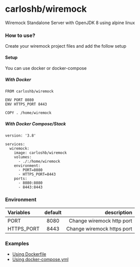 # carloshb/wiremock
Wiremock Standalone Server with OpenJDK 8 using alpine linux

### How to use?
Create your wiremock project files and add the follow setup

#### Setup
You can use docker or docker-compose

##### With Docker
```
FROM carloshb/wiremock

ENV PORT 8080
ENV HTTPS_PORT 8443

COPY . /home/wiremock
```

##### With Docker Compose/Stack

```
version: '3.8'

services:
  wiremock:
    image: carloshb/wiremock
    volumes:
      - ./:/home/wiremock
    environment:
      - PORT=8080
      - HTTPS_PORT=8443
    ports:
      - 8080:8080
      - 8443:8443
```

### Environment
| Variables | default | description |
|:----------|:-------:| -----------:|
| PORT      |8080     | Change wiremock http port
| HTTPS_PORT|8443     | Change wiremock https port

### Examples
- [Using Dockerfile](/examples/docker/say-hello/README.md)
- [Using docker-compose.yml](/examples/docker-compose/say-hello/README.md)
